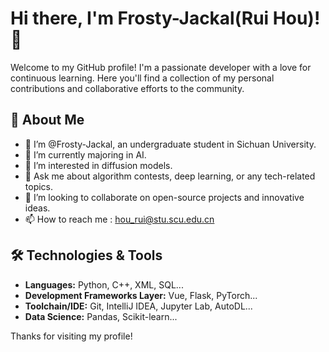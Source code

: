 # Hi there, I'm Frosty-Jackal(Rui Hou)! 👋

Welcome to my GitHub profile! I'm a passionate developer with a love for continuous learning.
Here you'll find a collection of my personal contributions and collaborative efforts to the community.

## 🚀 About Me

- 👋 I’m @Frosty-Jackal, an undergraduate student in Sichuan University.
- 🌱 I’m currently majoring in AI.
- 👀 I’m interested in diffusion models.
- 💬 Ask me about algorithm contests, deep learning, or any tech-related topics.
- 🤝 I’m looking to collaborate on open-source projects and innovative ideas.
- 📫 How to reach me : hou_rui@stu.scu.edu.cn


## 🛠️ Technologies & Tools

- **Languages:** Python, C++, XML, SQL...
- **Development Frameworks Layer:** Vue, Flask, PyTorch...
- **Toolchain/IDE:** Git, IntelliJ IDEA, Jupyter Lab, AutoDL...
- **Data Science:** Pandas, Scikit-learn...

Thanks for visiting my profile!
